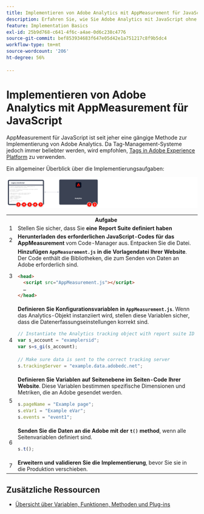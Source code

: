 ```yaml
---
title: Implementieren von Adobe Analytics mit AppMeasurement für JavaScript
description: Erfahren Sie, wie Sie Adobe Analytics mit JavaScript ohne Tag-Management-System implementieren.
feature: Implementation Basics
exl-id: 25b9d768-c641-4f6c-a4ae-0d6c238c4776
source-git-commit: bef853934683f647e05d42e1a751217c8f9b5dc4
workflow-type: tm+mt
source-wordcount: '206'
ht-degree: 56%

---
```


# Implementieren von Adobe Analytics mit AppMeasurement für JavaScript

AppMeasurement für JavaScript ist seit jeher eine gängige Methode zur Implementierung von Adobe Analytics. Da Tag-Management-Systeme jedoch immer beliebter werden, wird empfohlen, [Tags in Adobe Experience Platform](../launch/overview.md) zu verwenden.

Ein allgemeiner Überblick über die Implementierungsaufgaben:

![Implementieren von Adobe Analytics mit AppMeasurement für JavaScript, wie in diesem Abschnitt beschrieben.](../assets/appmeasurement-annotated.png)

<table>

<tr>
<th style="width:5%"></th><th style="width:75%"><b>Aufgabe</b></th><th style="width:20%"><b>Weitere Informationen</b></th>
</tr>

<tr>
<td>1</td><td>Stellen Sie sicher, dass Sie <b>eine Report Suite definiert haben</b></td><td><a href="../../admin/admin/c-manage-report-suites/report-suites-admin.md">Report Suite Manager</a></td>
</tr>

<tr>
<td>2</td><td><b>Herunterladen des erforderlichen JavaScript-Codes für das AppMeasurement</b> vom Code-Manager aus. Entpacken Sie die Datei.</td><td><a href="../../admin/admin/code-manager-admin.md">Code-Manager</a></td>
</tr>

<tr>
<td>3</td><td><b>Hinzufügen <code>AppMeasurement.js</code> in die Vorlagendatei Ihrer Website</b>. Der Code enthält die Bibliotheken, die zum Senden von Daten an Adobe erforderlich sind.

```html
<head>
  <script src="AppMeasurement.js"></script>
  …
</head>
```

</td><td></td>
</tr>

<tr>
<td>4</td><td><b>Definieren Sie Konfigurationsvariablen in <code>AppMeasurement.js</code></b>. Wenn das Analytics-Objekt instanziiert wird, stellen diese Variablen sicher, dass die Datenerfassungseinstellungen korrekt sind.

```JavaScript
// Instantiate the Analytics tracking object with report suite ID
var s_account = "examplersid";
var s=s_gi(s_account);
 
// Make sure data is sent to the correct tracking server
s.trackingServer = "example.data.adobedc.net";
```

</td><td><a href="../vars/config-vars/configuration-variables.md">Konfigurationsvariablen</a></td>
</tr>

<tr>
<td>5</td><td><b>Definieren Sie Variablen auf Seitenebene im Seiten-Code Ihrer Website</b>. Diese Variablen bestimmen spezifische Dimensionen und Metriken, die an Adobe gesendet werden.

```js
s.pageName = "Example page";
s.eVar1 = "Example eVar";
s.events = "event1";
```

</td><td><a href="../vars/page-vars/page-variables.md">Seitenvariablen</a></td>
</tr>

<tr>
<td>6</td><td><b>Senden Sie die Daten an die Adobe mit der <code>t()</code> method</b>, wenn alle Seitenvariablen definiert sind.

```js
s.t();
```

</td><td><a href="../vars/functions/t-method.md">t()-Methode</a></td>
</tr>

<tr>
<td>7</td><td><b>Erweitern und validieren Sie die Implementierung</b>, bevor Sie sie in die Produktion verschieben.</b></td><td></td>
</tr>

</table>

## Zusätzliche Ressourcen

- [Übersicht über Variablen, Funktionen, Methoden und Plug-ins](../vars/overview.md)
